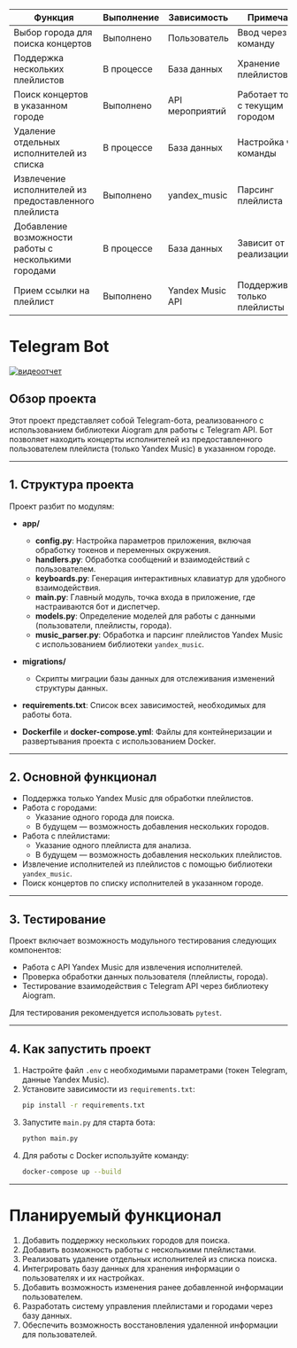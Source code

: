 | **Функция**                                            | **Выполнение** | **Зависимость**        | **Примечания**                  |
|--------------------------------------------------------|----------------|------------------------|----------------------------------|
| Выбор города для поиска концертов                     | Выполнено      | Пользователь           | Ввод через команду              |
| Поддержка нескольких плейлистов                       | В процессе     | База данных            | Хранение плейлистов в БД        |
| Поиск концертов в указанном городе                    | Выполнено      | API мероприятий        | Работает только с текущим городом|
| Удаление отдельных исполнителей из списка             | В процессе     | База данных            | Настройка через команды         |
| Извлечение исполнителей из предоставленного плейлиста  | Выполнено      | yandex_music           | Парсинг плейлиста               |
| Добавление возможности работы с несколькими городами  | В процессе     | База данных            | Зависит от реализации БД        |
| Прием ссылки на плейлист                               | Выполнено      | Yandex Music API       | Поддерживаются только плейлисты |

#                     Telegram Bot                         #

[![видеоотчет](https://img.youtube.com/vi/WGVPwF0T0a8/maxresdefault.jpg)](https://youtu.be/WGVPwF0T0a8)

## Обзор проекта
Этот проект представляет собой Telegram-бота, реализованного с использованием библиотеки Aiogram для работы с Telegram API. Бот позволяет находить концерты исполнителей из предоставленного пользователем плейлиста (только Yandex Music) в указанном городе.

------------------------------------------------------------
## 1. Структура проекта
Проект разбит по модулям:

- **app/**
  - **config.py**: Настройка параметров приложения, включая обработку токенов и переменных окружения.
  - **handlers.py**: Обработка сообщений и взаимодействий с пользователем.
  - **keyboards.py**: Генерация интерактивных клавиатур для удобного взаимодействия.
  - **main.py**: Главный модуль, точка входа в приложение, где настраиваются бот и диспетчер.
  - **models.py**: Определение моделей для работы с данными (пользователи, плейлисты, города).
  - **music_parser.py**: Обработка и парсинг плейлистов Yandex Music с использованием библиотеки `yandex_music`.

- **migrations/**
  - Скрипты миграции базы данных для отслеживания изменений структуры данных.

- **requirements.txt**: Список всех зависимостей, необходимых для работы бота.

- **Dockerfile** и **docker-compose.yml**: Файлы для контейнеризации и развертывания проекта с использованием Docker.

------------------------------------------------------------
## 2. Основной функционал
- Поддержка только Yandex Music для обработки плейлистов.
- Работа с городами:
  - Указание одного города для поиска.
  - В будущем — возможность добавления нескольких городов.
- Работа с плейлистами:
  - Указание одного плейлиста для анализа.
  - В будущем — возможность добавления нескольких плейлистов.
- Извлечение исполнителей из плейлистов с помощью библиотеки `yandex_music`.
- Поиск концертов по списку исполнителей в указанном городе.

------------------------------------------------------------
## 3. Тестирование
Проект включает возможность модульного тестирования следующих компонентов:
- Работа с API Yandex Music для извлечения исполнителей.
- Проверка обработки данных пользователя (плейлисты, города).
- Тестирование взаимодействия с Telegram API через библиотеку Aiogram.

Для тестирования рекомендуется использовать `pytest`.

------------------------------------------------------------
## 4. Как запустить проект

1. Настройте файл `.env` с необходимыми параметрами (токен Telegram, данные Yandex Music).
2. Установите зависимости из `requirements.txt`:
   ```bash
   pip install -r requirements.txt
   ```
3. Запустите `main.py` для старта бота:
   ```bash
   python main.py
   ```
4. Для работы с Docker используйте команду:
   ```bash
   docker-compose up --build
   ```

------------------------------------------------------------
#         Планируемый функционал          #

1. Добавить поддержку нескольких городов для поиска.
2. Добавить возможность работы с несколькими плейлистами.
3. Реализовать удаление отдельных исполнителей из списка поиска.
4. Интегрировать базу данных для хранения информации о пользователях и их настройках.
5. Добавить возможность изменения ранее добавленной информации пользователем.
6. Разработать систему управления плейлистами и городами через базу данных.
7. Обеспечить возможность восстановления удаленной информации для пользователей.

